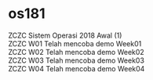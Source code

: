 # os181
ZCZC Sistem Operasi 2018 Awal (1) </br>
ZCZC W01 Telah mencoba demo Week01 </br>
ZCZC W02 Telah mencoba demo Week02 </br>
ZCZC W03 Telah mencoba demo Week03 </br>
ZCZC W04 Telah mencoba demo Week04 
